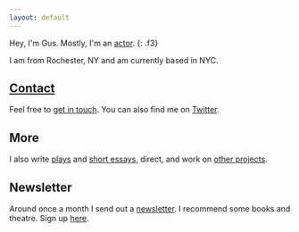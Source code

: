 ```yaml
---
layout: default
---
```


Hey, I'm Gus. Mostly, I'm an [actor](/a).
{: .f3}

I am from Rochester, NY and am currently based in NYC.

## [Contact](/contact)

Feel free to [get in touch](/contact). You can also find me on
[Twitter](http://twitter.com/guscuddy).

## More

I also write [plays](/plays) and [short essays](/blog), direct, and work on [other projects](/projects).

## Newsletter

Around once a month I send out a [newsletter](/newsletter). I recommend some books and theatre. Sign up [here](/newsletter).
